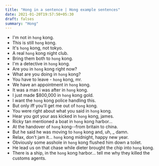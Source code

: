 ```yaml
---
title: "Hong in a sentence | Hong example sentences"
date: 2021-01-20T19:57:50+05:30
draft: falses
summary: "Hong"
---
```

- I'm not in `hong` kong.
- This is still `hong` kong.
- It's `hong` kong, not tokyo.
- A real `hong` kong night club.
- Bring them both to `hong` kong.
- I'm a detective in `hong` kong.
- Are you in `hong` kong right now?
- What are you doing in `hong` kong?
- You have to leave - `hong` kong, mr.
- We have an appointment in `hong` kong.
- It was a man i was after in `hong` kong.
- I just made $800,000 in `hong` kong gold.
- I want the `hong` kong police handling this.
- But only iff you'll get me out of `hong` kong.
- You were right about what you said in `hong` kong.
- Hear you got your ass kicked in `hong` kong, james.
- Ricky tan mentioned a boat in `hong` kong harbor...
- At the handover of `hong` kong--from britain to china.
- But he said he was moving to `hong` kong and, uh, _ damn.
- Relax, don't jam it... `hong` kong midnight, happy new year.
- Obviously some asshole in `hong` kong flushed him down a toilet.
- He lead us on that chase while dieter brought the chip into `hong` kong.
- There is a ship, in the `hong` kong harbor... tell me why they killed the customs agents.
                 
